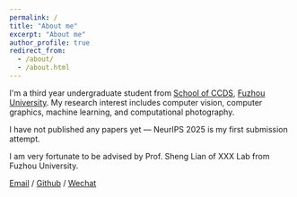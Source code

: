 ```yaml
---
permalink: /
title: "About me"
excerpt: "About me"
author_profile: true
redirect_from: 
  - /about/
  - /about.html
---
```


I'm a third year undergraduate student from [School of CCDS](https://ccds.fzu.edu.cn/), [Fuzhou University](https://www.fzu.edu.cn/). My research interest includes computer vision, computer graphics, machine learning, and computational photography.

I have not published any papers yet — NeurIPS 2025 is my first submission attempt.

I am very fortunate to be advised by Prof. Sheng Lian of XXX Lab from Fuzhou University.

[Email](mailto:102204117@fzu.edu.cn) / [Github](https://github.com/SYguanxin) / [Wechat](../images/wechat.png)
